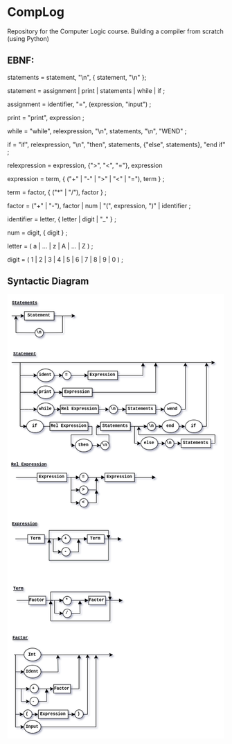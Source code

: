 # CompLog
Repository for the Computer Logic course. Building a compiler from scratch (using Python)


## EBNF:

statements = statement, "\n", { statement, "\n" };

statement = assignment | print | statements | while | if ;

assignment = identifier, "=", (expression, "input") ;

print = "print", expression ;

while = "while", relexpression, "\n", statements, "\n", "WEND" ;

if = "if", relexpression, "\n", "then", statements, {"else", statements}, "end if" ;

relexpression = expression, {">", "<", "="},  expression

expression = term, { ("+" | "-" | ">" | "<" | "="), term } ;

term = factor, { ("*" | "/"), factor } ;

factor = ("+" | "-"), factor | num | "(", expression, ")" | identifier ;

identifier = letter, { letter | digit | "_" } ;

num = digit, { digit } ;

letter = ( a | ... | z | A | ... | Z ) ;

digit = ( 1 | 2 | 3 | 4 | 5 | 6 | 7 | 8 | 9 | 0 ) ;




## Syntactic Diagram

![DS2.2](https://github.com/chends888/CompLog/blob/master/assets/ds2.2.png)
